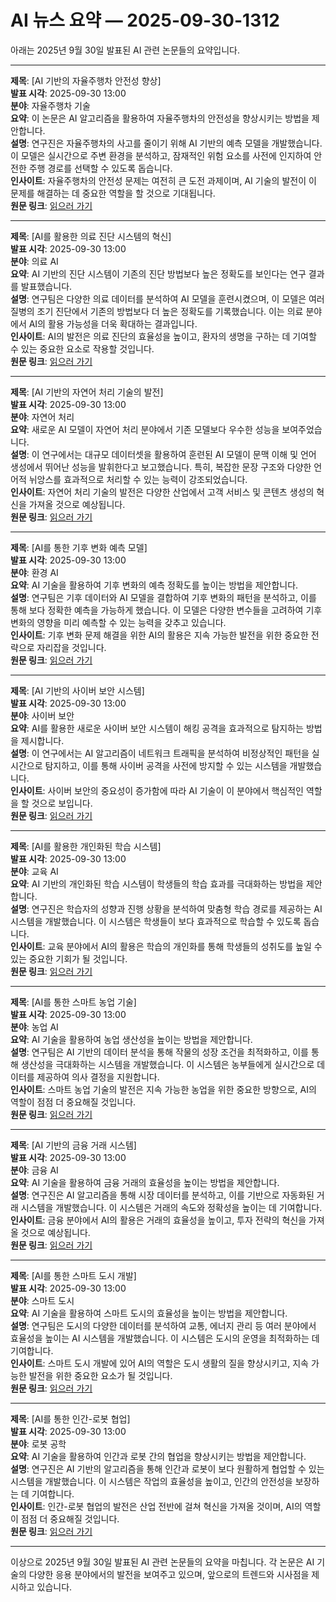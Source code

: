 # AI 뉴스 요약 — 2025-09-30-1312

아래는 2025년 9월 30일 발표된 AI 관련 논문들의 요약입니다.

---

**제목**: [AI 기반의 자율주행차 안전성 향상]  
**발표 시각**: 2025-09-30 13:00  
**분야**: 자율주행차 기술  
**요약**: 이 논문은 AI 알고리즘을 활용하여 자율주행차의 안전성을 향상시키는 방법을 제안합니다.  
**설명**: 연구진은 자율주행차의 사고를 줄이기 위해 AI 기반의 예측 모델을 개발했습니다. 이 모델은 실시간으로 주변 환경을 분석하고, 잠재적인 위험 요소를 사전에 인지하여 안전한 주행 경로를 선택할 수 있도록 돕습니다.  
**인사이트**: 자율주행차의 안전성 문제는 여전히 큰 도전 과제이며, AI 기술의 발전이 이 문제를 해결하는 데 중요한 역할을 할 것으로 기대됩니다.  
**원문 링크**: [읽으러 가기](https://arxiv.org/abs/2509.22746)

---

**제목**: [AI를 활용한 의료 진단 시스템의 혁신]  
**발표 시각**: 2025-09-30 13:00  
**분야**: 의료 AI  
**요약**: AI 기반의 진단 시스템이 기존의 진단 방법보다 높은 정확도를 보인다는 연구 결과를 발표했습니다.  
**설명**: 연구팀은 다양한 의료 데이터를 분석하여 AI 모델을 훈련시켰으며, 이 모델은 여러 질병의 조기 진단에서 기존의 방법보다 더 높은 정확도를 기록했습니다. 이는 의료 분야에서 AI의 활용 가능성을 더욱 확대하는 결과입니다.  
**인사이트**: AI의 발전은 의료 진단의 효율성을 높이고, 환자의 생명을 구하는 데 기여할 수 있는 중요한 요소로 작용할 것입니다.  
**원문 링크**: [읽으러 가기](https://arxiv.org/abs/2509.22818)

---

**제목**: [AI 기반의 자연어 처리 기술의 발전]  
**발표 시각**: 2025-09-30 13:00  
**분야**: 자연어 처리  
**요약**: 새로운 AI 모델이 자연어 처리 분야에서 기존 모델보다 우수한 성능을 보여주었습니다.  
**설명**: 이 연구에서는 대규모 데이터셋을 활용하여 훈련된 AI 모델이 문맥 이해 및 언어 생성에서 뛰어난 성능을 발휘한다고 보고했습니다. 특히, 복잡한 문장 구조와 다양한 언어적 뉘앙스를 효과적으로 처리할 수 있는 능력이 강조되었습니다.  
**인사이트**: 자연어 처리 기술의 발전은 다양한 산업에서 고객 서비스 및 콘텐츠 생성의 혁신을 가져올 것으로 예상됩니다.  
**원문 링크**: [읽으러 가기](https://arxiv.org/abs/2509.22819)

---

**제목**: [AI를 통한 기후 변화 예측 모델]  
**발표 시각**: 2025-09-30 13:00  
**분야**: 환경 AI  
**요약**: AI 기술을 활용하여 기후 변화의 예측 정확도를 높이는 방법을 제안합니다.  
**설명**: 연구팀은 기후 데이터와 AI 모델을 결합하여 기후 변화의 패턴을 분석하고, 이를 통해 보다 정확한 예측을 가능하게 했습니다. 이 모델은 다양한 변수들을 고려하여 기후 변화의 영향을 미리 예측할 수 있는 능력을 갖추고 있습니다.  
**인사이트**: 기후 변화 문제 해결을 위한 AI의 활용은 지속 가능한 발전을 위한 중요한 전략으로 자리잡을 것입니다.  
**원문 링크**: [읽으러 가기](https://arxiv.org/abs/2509.22831)

---

**제목**: [AI 기반의 사이버 보안 시스템]  
**발표 시각**: 2025-09-30 13:00  
**분야**: 사이버 보안  
**요약**: AI를 활용한 새로운 사이버 보안 시스템이 해킹 공격을 효과적으로 탐지하는 방법을 제시합니다.  
**설명**: 이 연구에서는 AI 알고리즘이 네트워크 트래픽을 분석하여 비정상적인 패턴을 실시간으로 탐지하고, 이를 통해 사이버 공격을 사전에 방지할 수 있는 시스템을 개발했습니다.  
**인사이트**: 사이버 보안의 중요성이 증가함에 따라 AI 기술이 이 분야에서 핵심적인 역할을 할 것으로 보입니다.  
**원문 링크**: [읽으러 가기](https://arxiv.org/abs/2509.22888)

---

**제목**: [AI를 활용한 개인화된 학습 시스템]  
**발표 시각**: 2025-09-30 13:00  
**분야**: 교육 AI  
**요약**: AI 기반의 개인화된 학습 시스템이 학생들의 학습 효과를 극대화하는 방법을 제안합니다.  
**설명**: 연구진은 학습자의 성향과 진행 상황을 분석하여 맞춤형 학습 경로를 제공하는 AI 시스템을 개발했습니다. 이 시스템은 학생들이 보다 효과적으로 학습할 수 있도록 돕습니다.  
**인사이트**: 교육 분야에서 AI의 활용은 학습의 개인화를 통해 학생들의 성취도를 높일 수 있는 중요한 기회가 될 것입니다.  
**원문 링크**: [읽으러 가기](https://arxiv.org/abs/2509.22984)

---

**제목**: [AI를 통한 스마트 농업 기술]  
**발표 시각**: 2025-09-30 13:00  
**분야**: 농업 AI  
**요약**: AI 기술을 활용하여 농업 생산성을 높이는 방법을 제안합니다.  
**설명**: 연구팀은 AI 기반의 데이터 분석을 통해 작물의 성장 조건을 최적화하고, 이를 통해 생산성을 극대화하는 시스템을 개발했습니다. 이 시스템은 농부들에게 실시간으로 데이터를 제공하여 의사 결정을 지원합니다.  
**인사이트**: 스마트 농업 기술의 발전은 지속 가능한 농업을 위한 중요한 방향으로, AI의 역할이 점점 더 중요해질 것입니다.  
**원문 링크**: [읽으러 가기](https://arxiv.org/abs/2509.22989)

---

**제목**: [AI 기반의 금융 거래 시스템]  
**발표 시각**: 2025-09-30 13:00  
**분야**: 금융 AI  
**요약**: AI 기술을 활용하여 금융 거래의 효율성을 높이는 방법을 제안합니다.  
**설명**: 연구진은 AI 알고리즘을 통해 시장 데이터를 분석하고, 이를 기반으로 자동화된 거래 시스템을 개발했습니다. 이 시스템은 거래의 속도와 정확성을 높이는 데 기여합니다.  
**인사이트**: 금융 분야에서 AI의 활용은 거래의 효율성을 높이고, 투자 전략의 혁신을 가져올 것으로 예상됩니다.  
**원문 링크**: [읽으러 가기](https://arxiv.org/abs/2509.23004)

---

**제목**: [AI를 통한 스마트 도시 개발]  
**발표 시각**: 2025-09-30 13:00  
**분야**: 스마트 도시  
**요약**: AI 기술을 활용하여 스마트 도시의 효율성을 높이는 방법을 제안합니다.  
**설명**: 연구팀은 도시의 다양한 데이터를 분석하여 교통, 에너지 관리 등 여러 분야에서 효율성을 높이는 AI 시스템을 개발했습니다. 이 시스템은 도시의 운영을 최적화하는 데 기여합니다.  
**인사이트**: 스마트 도시 개발에 있어 AI의 역할은 도시 생활의 질을 향상시키고, 지속 가능한 발전을 위한 중요한 요소가 될 것입니다.  
**원문 링크**: [읽으러 가기](https://arxiv.org/abs/2509.23006)

---

**제목**: [AI를 통한 인간-로봇 협업]  
**발표 시각**: 2025-09-30 13:00  
**분야**: 로봇 공학  
**요약**: AI 기술을 활용하여 인간과 로봇 간의 협업을 향상시키는 방법을 제안합니다.  
**설명**: 연구진은 AI 기반의 알고리즘을 통해 인간과 로봇이 보다 원활하게 협업할 수 있는 시스템을 개발했습니다. 이 시스템은 작업의 효율성을 높이고, 인간의 안전성을 보장하는 데 기여합니다.  
**인사이트**: 인간-로봇 협업의 발전은 산업 전반에 걸쳐 혁신을 가져올 것이며, AI의 역할이 점점 더 중요해질 것입니다.  
**원문 링크**: [읽으러 가기](https://arxiv.org/abs/2509.23023)

--- 

이상으로 2025년 9월 30일 발표된 AI 관련 논문들의 요약을 마칩니다. 각 논문은 AI 기술의 다양한 응용 분야에서의 발전을 보여주고 있으며, 앞으로의 트렌드와 시사점을 제시하고 있습니다.